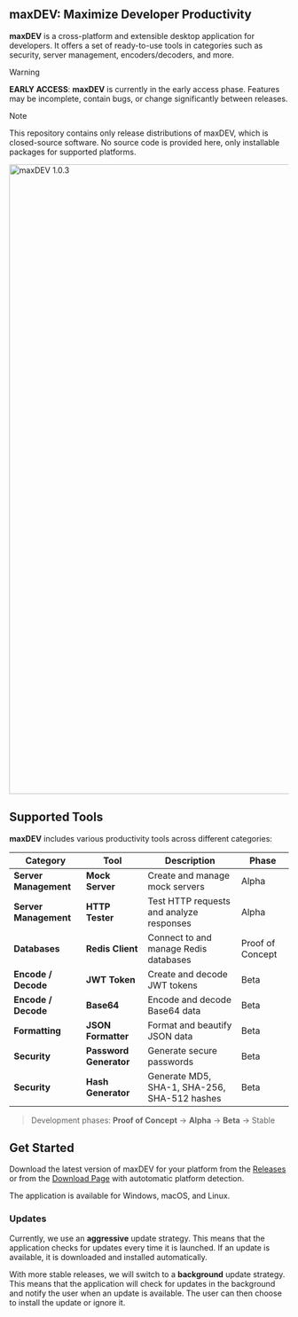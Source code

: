 ## maxDEV: Maximize Developer Productivity

**maxDEV** is a cross-platform and extensible desktop application for developers. It offers a set of ready-to-use tools in categories such as security, server management, encoders/decoders, and more.

> [!WARNING]
> **EARLY ACCESS**: **maxDEV** is currently in the early access phase. Features may be incomplete, contain bugs, or change significantly between releases.

> [!NOTE]
> This repository contains only release distributions of maxDEV, which is closed-source software. No source code is provided here, only installable packages for supported platforms.

<img width="1136" alt="maxDEV 1.0.3" src="https://github.com/user-attachments/assets/06c746d9-66f7-4fd4-9267-8cfc2b1bc629" />

## Supported Tools

**maxDEV** includes various productivity tools across different categories:

| Category              | Tool                   | Description                                  | Phase            |
| --------------------- | ---------------------- | -------------------------------------------- | ---------------- |
| **Server Management** | **Mock Server**        | Create and manage mock servers               | Alpha            |
| **Server Management** | **HTTP Tester**        | Test HTTP requests and analyze responses     | Alpha            |
| **Databases**         | **Redis Client**       | Connect to and manage Redis databases        | Proof of Concept |
| **Encode / Decode**   | **JWT Token**          | Create and decode JWT tokens                 | Beta             |
| **Encode / Decode**   | **Base64**             | Encode and decode Base64 data                | Beta             |
| **Formatting**        | **JSON Formatter**     | Format and beautify JSON data                | Beta             |
| **Security**          | **Password Generator** | Generate secure passwords                    | Beta             |
| **Security**          | **Hash Generator**     | Generate MD5, SHA-1, SHA-256, SHA-512 hashes | Beta             |

> Development phases: **Proof of Concept** → **Alpha** → **Beta** → Stable

## Get Started

Download the latest version of maxDEV for your platform from the [Releases](https://github.com/KenanBek/maxDEV/releases) or from the [Download Page](https://kenanbek.github.io/maxDEV/download.html) with autotomatic platform detection.

The application is available for Windows, macOS, and Linux.

### Updates

Currently, we use an **aggressive** update strategy. This means that the application checks for updates every time it is launched. If an update is available, it is downloaded and installed automatically.

With more stable releases, we will switch to a **background** update strategy. This means that the application will check for updates in the background and notify the user when an update is available. The user can then choose to install the update or ignore it.

